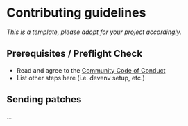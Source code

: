 # Contributing guidelines

_This is a template, please adopt for your project accordingly._

## Prerequisites / Preflight Check

- Read and agree to the [Community Code of Conduct](https://policies.recaptime.dev/code-of-conduct)
- List other steps here (i.e. devenv setup, etc.)

## Sending patches

...
